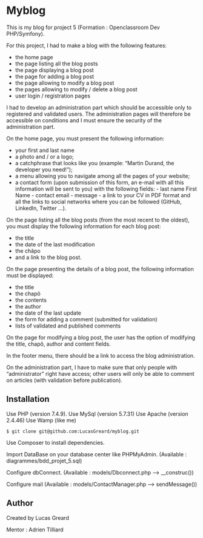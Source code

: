 # Myblog

This is my blog for project 5 (Formation : Openclassroom Dev PHP/Symfony).

For this project, I had to make a blog with the following features:

- the home page
- the page listing all the blog posts
- the page displaying a blog post
- the page for adding a blog post
- the page allowing to modify a blog post
- the pages allowing to modify / delete a blog post
- user login / registration pages

I had to develop an administration part which should be accessible only to registered and validated users.
The administration pages will therefore be accessible on conditions and I must ensure the security of the administration part.

On the home page, you must present the following information:

- your first and last name
- a photo and / or a logo;
- a catchphrase that looks like you (example: “Martin Durand, the developer you need!”);
- a menu allowing you to navigate among all the pages of your website;
- a contact form (upon submission of this form, an e-mail with all this information will be sent to you) with the following fields: - last name First Name - contact email - message - a link to your CV in PDF format
  and all the links to social networks where you can be followed (GitHub, LinkedIn, Twitter ...).

On the page listing all the blog posts (from the most recent to the oldest), you must display the following information for each blog post:

- the title
- the date of the last modification
- the châpo
- and a link to the blog post.

On the page presenting the details of a blog post, the following information must be displayed:

- the title
- the chapô
- the contents
- the author
- the date of the last update
- the form for adding a comment (submitted for validation)
- lists of validated and published comments

On the page for modifying a blog post, the user has the option of modifying the title, chapô, author and content fields.

In the footer menu, there should be a link to access the blog administration.

On the administration part, I have to make sure that only people with “administrator” right have access; other users will only be able to comment on articles (with validation before publication).

## Installation

Use PHP (version 7.4.9).
Use MySql (version 5.7.31)
Use Apache (version 2.4.46)
Use Wamp (like me)

```shell
$ git clone git@github.com:LucasGreard/myblog.git
```

Use Composer to install dependencies.

Import DataBase on your database center like PHPMyAdmin. (Available : diagrammes/bdd_projet_5.sql)

Configure dbConnect. (Available : models/Dbconnect.php --> \_\_construc())

Configure mail (Available : models/ContactManager.php --> sendMessage())

## Author

Created by Lucas Greard

Mentor : Adrien Tilliard

